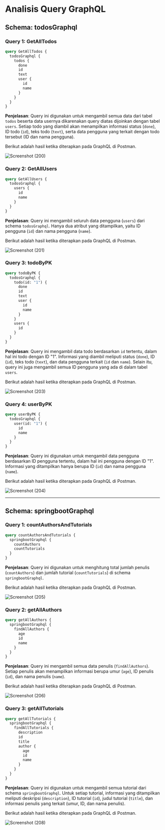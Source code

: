 
# Analisis Query GraphQL

## Schema: todosGraphql

### Query 1: GetAllTodos
```graphql
query GetAllTodos {
  todosGraphql {
    todos {
      done
      id
      text
      user {
        id
        name
      }
    }
  }
}
```
  
**Penjelasan**: 
Query ini digunakan untuk mengambil semua data dari tabel `todos` beserta data usernya dikarenakan query diatas dijoinkan dengan tabel `users`. Setiap todo yang diambil akan menampilkan informasi status (`done`), ID todo (`id`), teks todo (`text`), serta data pengguna yang terkait dengan todo tersebut (ID dan nama pengguna).

Berikut adalah hasil ketika diterapkan pada GraphQL di Postman.

![Screenshot (200)](https://github.com/user-attachments/assets/e16a6d7a-6aed-442a-8a32-1208e294ee73)


### Query 2: GetAllUsers
```graphql
query GetAllUsers {
  todosGraphql {
    users {
      id
      name
    }
  }
}
```
  
**Penjelasan**: 
Query ini mengambil seluruh data pengguna (`users`) dari schema `todosGraphql`. Hanya dua atribut yang ditampilkan, yaitu ID pengguna (`id`) dan nama pengguna (`name`).

Berikut adalah hasil ketika diterapkan pada GraphQL di Postman.

![Screenshot (201)](https://github.com/user-attachments/assets/326ca41a-df17-4fb0-8945-ad99712d6b1b)

  
### Query 3: todoByPK
```graphql
query todoByPK {
  todosGraphql {
    todo(id: "1") {
      done
      id
      text
      user {
        id
        name
      }
    }
    users {
      id
    }
  }
}
```
  
**Penjelasan**:
Query ini mengambil data todo berdasarkan `id` tertentu, dalam hal ini todo dengan ID "1". Informasi yang diambil meliputi status (`done`), ID (`id`), teks todo (`text`), dan data pengguna terkait (`id` dan `name`). Selain itu, query ini juga mengambil semua ID pengguna yang ada di dalam tabel `users`.

Berikut adalah hasil ketika diterapkan pada GraphQL di Postman.

![Screenshot (203)](https://github.com/user-attachments/assets/cddfba59-04fc-4deb-9052-612ccda574f4)
  
  
### Query 4: userByPK
```graphql
query userByPK {
  todosGraphql {
    user(id: "1") {
      id
      name
    }
  }
}
```
  
**Penjelasan**:
Query ini digunakan untuk mengambil data pengguna berdasarkan ID pengguna tertentu, dalam hal ini pengguna dengan ID "1". Informasi yang ditampilkan hanya berupa ID (`id`) dan nama pengguna (`name`).

Berikut adalah hasil ketika diterapkan pada GraphQL di Postman.

![Screenshot (204)](https://github.com/user-attachments/assets/b8d7d623-46ce-4ea1-84d9-c8d8faab5bc5)

   
---

## Schema: springbootGraphql

### Query 1: countAuthorsAndTutorials
```graphql
query countAuthorsAndTutorials {
  springbootGraphql {
    countAuthors
    countTutorials
  }
}
```

**Penjelasan**:
Query ini digunakan untuk menghitung total jumlah penulis (`countAuthors`) dan jumlah tutorial (`countTutorials`) di schema `springbootGraphql`.

Berikut adalah hasil ketika diterapkan pada GraphQL di Postman.

![Screenshot (205)](https://github.com/user-attachments/assets/40d65029-97ac-4666-ac39-a1353fba4711)
  
  
### Query 2: getAllAuthors
```graphql
query getAllAuthors {
  springbootGraphql {
    findAllAuthors {
      age
      id
      name
    }
  }
}
```
  
**Penjelasan**:
Query ini mengambil semua data penulis (`findAllAuthors`). Setiap penulis akan menampilkan informasi berupa umur (`age`), ID penulis (`id`), dan nama penulis (`name`).

Berikut adalah hasil ketika diterapkan pada GraphQL di Postman.

![Screenshot (206)](https://github.com/user-attachments/assets/bd1ea91c-97ec-4d53-84da-f6216b2e6c85)

  
### Query 3: getAllTutorials
```graphql
query getAllTutorials {
  springbootGraphql {
    findAllTutorials {
      description
      id
      title
      author {
        age
        id
        name
      }
    }
  }
}
```
  
**Penjelasan**:
Query ini digunakan untuk mengambil semua tutorial dari schema `springbootGraphql`. Untuk setiap tutorial, informasi yang ditampilkan meliputi deskripsi (`description`), ID tutorial (`id`), judul tutorial (`title`), dan informasi penulis yang terkait (umur, ID, dan nama penulis).

Berikut adalah hasil ketika diterapkan pada GraphQL di Postman.

![Screenshot (208)](https://github.com/user-attachments/assets/bb753465-18ca-4662-85dd-e30dc30d0d91)

  
  
